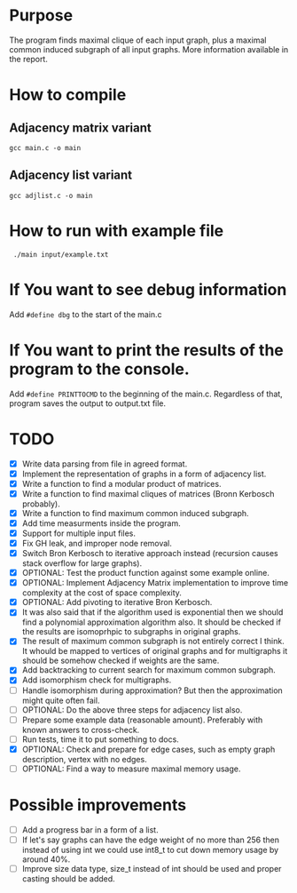 # Purpose

The program finds maximal clique of each input graph, plus a maximal common induced subgraph of all input graphs. More information available in the report.

# How to compile

## Adjacency matrix variant

`gcc main.c -o main`

## Adjacency list variant

`gcc adjlist.c -o main`

# How to run with example file

` ./main input/example.txt`

# If You want to see debug information

Add `#define dbg` to the start of the main.c

# If You want to print the results of the program to the console.

Add `#define PRINTTOCMD` to the beginning of the main.c. Regardless of that, program saves the output to output.txt file.

# TODO

- [x] Write data parsing from file in agreed format.
- [x] Implement the representation of graphs in a form of adjacency list.
- [x] Write a function to find a modular product of matrices.
- [x] Write a function to find maximal cliques of matrices (Bronn Kerbosch probably).
- [x] Write a function to find maximum common induced subgraph.
- [x] Add time measurments inside the program.
- [x] Support for multiple input files.
- [x] Fix GH leak, and improper node removal.
- [x] Switch Bron Kerbosch to iterative approach instead (recursion causes stack overflow for large graphs).
- [x] OPTIONAL: Test the product function against some example online.
- [x] OPTIONAL: Implement Adjacency Matrix implementation to improve time complexity at the cost of space complexity.
- [x] OPTIONAL: Add pivoting to iterative Bron Kerbosch.
- [x] It was also said that if the algorithm used is exponential then we should find a polynomial approximation algorithm also. It should be checked if the results are isomoprhpic to subgraphs in original graphs.
- [x] The result of maximum common subgraph is not entirely correct I think. It whould be mapped to vertices of original graphs and for multigraphs it should be somehow checked if weights are the same.
- [x] Add backtracking to current search for maximum common subgraph.
- [x] Add isomorphism check for multigraphs.
- [ ] Handle isomorphism during approximation? But then the approximation might quite often fail.
- [ ] OPTIONAL: Do the above three steps for adjacency list also.
- [ ] Prepare some example data (reasonable amount). Preferably with known answers to cross-check.
- [ ] Run tests, time it to put something to docs.
- [x] OPTIONAL: Check and prepare for edge cases, such as empty graph description, vertex with no edges.
- [ ] OPTIONAL: Find a way to measure maximal memory usage.

# Possible improvements

- [ ] Add a progress bar in a form of a list.
- [ ] If let's say graphs can have the edge weight of no more than 256 then instead of using int we could use int8_t to cut down memory usage by around 40%.
- [ ] Improve size data type, size_t instead of int should be used and proper casting should be added.

